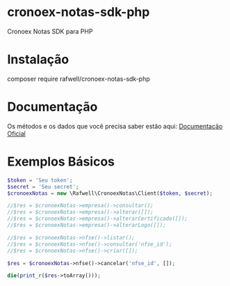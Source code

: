 # cronoex-notas-sdk-php
Cronoex Notas SDK para PHP

# Instalação

composer require rafwell/cronoex-notas-sdk-php

# Documentação

Os métodos e os dados que você precisa saber estão aqui: [Documentação Oficial](https://documenter.getpostman.com/view/767873/T1DsBGJD)

# Exemplos Básicos

```php
$token = 'Seu token';
$secret = 'Seu secret';
$cronoexNotas = new \Rafwell\CronoexNotas\Client($token, $secret);

//$res = $cronoexNotas->empresa()->consultar();
//$res = $cronoexNotas->empresa()->alterar([]);
//$res = $cronoexNotas->empresa()->alterarCertificado([]);
//$res = $cronoexNotas->empresa()->alterarLogo([]);

//$res = $cronoexNotas->nfse()->listar();
//$res = $cronoexNotas->nfse()->consultar('nfse_id');
//$res = $cronoexNotas->nfse()->criar([]);

$res = $cronoexNotas->nfse()->cancelar('nfse_id', []);

die(print_r($res->toArray()));
```
